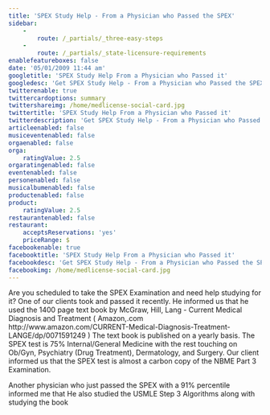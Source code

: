 ```yaml
---
title: 'SPEX Study Help - From a Physician who Passed the SPEX'
sidebar:
    -
        route: /_partials/_three-easy-steps
    -
        route: /_partials/_state-licensure-requirements
enablefeatureboxes: false
date: '05/01/2009 11:44 am'
googletitle: 'SPEX Study Help From a Physician who Passed it'
googledesc: 'Get SPEX Study Help - From a Physician who Passed the SPEX exam. Also find out more info on how Medlicense.com can help you with all areas of the medical licensing process.'
twitterenable: true
twittercardoptions: summary
twittershareimg: /home/medlicense-social-card.jpg
twittertitle: 'SPEX Study Help From a Physician who Passed it'
twitterdescription: 'Get SPEX Study Help - From a Physician who Passed the SPEX exam. Also find out more info on how Medlicense.com can help you with all areas of the medical licensing process.'
articleenabled: false
musiceventenabled: false
orgaenabled: false
orga:
    ratingValue: 2.5
orgaratingenabled: false
eventenabled: false
personenabled: false
musicalbumenabled: false
productenabled: false
product:
    ratingValue: 2.5
restaurantenabled: false
restaurant:
    acceptsReservations: 'yes'
    priceRange: $
facebookenable: true
facebooktitle: 'SPEX Study Help From a Physician who Passed it'
facebookdesc: 'Get SPEX Study Help - From a Physician who Passed the SPEX exam. Also find out more info on how Medlicense.com can help you with all areas of the medical licensing process.'
facebookimg: /home/medlicense-social-card.jpg
---
```


<p>Are you scheduled to take the SPEX Examination and need help studying for it? One of our clients took and passed it recently. He informed us that he used the 1400 page text book by McGraw, Hill, Lang - Current Medical Diagnosis and Treatment ( Amazon,.com http://www.amazon.com/CURRENT-Medical-Diagnosis-Treatment-LANGE/dp/0071591249 ) The text book is published on a yearly basis. The SPEX test is 75% Internal/General Medicine with the rest touching on Ob/Gyn, Psychiatry (Drug Treatment), Dermatology, and Surgery. Our client informed us that the SPEX test is almost a carbon copy of the NBME Part 3 Examination.</p>
<p>Another physician who just passed the SPEX with a 91% percentile informed me that He also studied the USMLE Step 3 Algorithms along with studying the book</p>